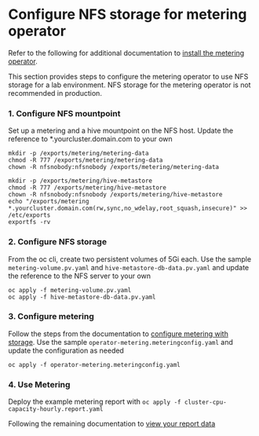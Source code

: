 # Configure NFS storage for metering operator

Refer to the following for additional documentation to [install the metering operator].

This section provides steps to configure the metering operator to use NFS storage for a lab environment.  NFS storage for the metering operator is not recommended in production.

### 1. Configure NFS mountpoint

Set up a metering and a hive mountpoint on the NFS host.  Update the reference to *.yourcluster.domain.com to your own
```
mkdir -p /exports/metering/metering-data
chmod -R 777 /exports/metering/metering-data
chown -R nfsnobody:nfsnobody /exports/metering/metering-data

mkdir -p /exports/metering/hive-metastore
chmod -R 777 /exports/metering/hive-metastore
chown -R nfsnobody:nfsnobody /exports/metering/hive-metastore
echo "/exports/metering *.yourcluster.domain.com(rw,sync,no_wdelay,root_squash,insecure)" >> /etc/exports
exportfs -rv
```

### 2. Configure NFS storage

From the oc cli, create two persistent volumes of 5Gi each.  Use the sample `metering-volume.pv.yaml` and `hive-metastore-db-data.pv.yaml` and update the reference to the NFS server to your own
```
oc apply -f metering-volume.pv.yaml
oc apply -f hive-metastore-db-data.pv.yaml
```

### 3. Configure metering 

Follow the steps from the documentation to [configure metering with storage].  Use the sample `operator-metering.meteringconfig.yaml` and update the configuration as needed
```
oc apply -f operator-metering.meteringconfig.yaml
```

### 4. Use Metering

Deploy the example metering report with `oc apply -f cluster-cpu-capacity-hourly.report.yaml`

Following the remaining documentation to [view your report data]


[install the metering operator]: https://docs.openshift.com/container-platform/latest/metering/metering-installing-metering.html
[configure metering with storage]: https://docs.openshift.com/container-platform/latest/metering/configuring_metering/metering-configure-persistent-storage.html#metering-store-data-in-shared-volumes_metering-configure-persistent-storage
[view your report data]: https://docs.openshift.com/container-platform/latest/metering/metering-using-metering.html#metering-viewing-report-results_using-metering
